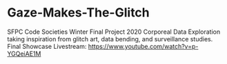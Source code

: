 # Gaze-Makes-The-Glitch
SFPC Code Societies Winter Final Project 2020
Corporeal Data Exploration taking inspiration from glitch art, data bending, and surveillance studies.
Final Showcase Livestream: https://www.youtube.com/watch?v=p-YGQeiAE1M
